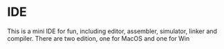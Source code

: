 # IDE
This is a mini IDE for fun, including editor, assembler, simulator, linker and compiler. There are two edition, one for MacOS and one for Win
